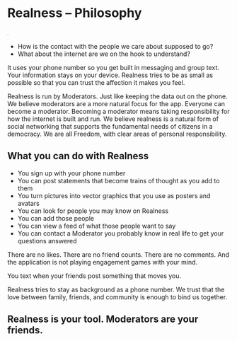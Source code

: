 # Realness – Philosophy

![Realness](../src/style/icons.svg)

- How is the contact with the people we care about supposed to go?  
- What about the internet are we on the hook to understand?

It uses your phone number so you get built in messaging and group text.  Your information stays on your device. Realness tries to be as small as possible so that you can trust the affection it makes you feel.

Realness is run by Moderators. Just like keeping the data out on the phone. We believe moderators are a more natural focus for the app. Everyone can become a moderator. Becoming a moderator means taking responsibility for how the internet is built and run. We believe realness is a natural form of social networking that supports the fundamental needs of citizens in a democracy. We are all Freedom, with clear areas of personal responsibility.

## What you can do with Realness

- You sign up with your phone number
- You can post statements that become trains of thought as you add to them
- You turn pictures into vector graphics that you use as posters and avatars
- You can look for people you may know on Realness
- You can add those people  
- You can view a feed of what those people want to say
- You can contact a Moderator you probably know in real life to get your questions answered

There are no likes. There are no friend counts. There are no comments. And the application is not playing engagement games with your mind.

You text when your friends post something that moves you.

Realness tries to stay as background as a phone number. We trust that the love between family, friends, and community is enough to bind us together.

## Realness is your tool. Moderators are your friends.
